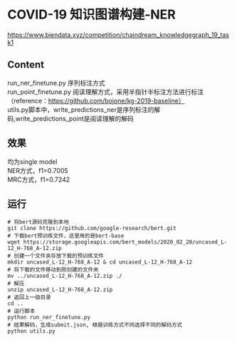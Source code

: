 # COVID-19 知识图谱构建-NER
https://www.biendata.xyz/competition/chaindream_knowledgegraph_19_task1

## Content
run_ner_finetune.py 序列标注方式  
run_point_finetune.py 阅读理解方式，采用半指针半标注方法进行标注（reference：https://github.com/bojone/kg-2019-baseline）  
utils.py脚本中，write_predictions_ner是序列标注的解码,write_predictions_point是阅读理解的解码

## 效果
均为single model  
NER方式，f1=0.7005  
MRC方式，f1=0.7242


## 运行
```buildoutcfg
# 将bert源码克隆到本地
git clone https://github.com/google-research/bert.git
# 下载bert预训练文件，这里用的是bert-base
wget https://storage.googleapis.com/bert_models/2020_02_20/uncased_L-12_H-768_A-12.zip
# 创建一个文件夹存放下载的预训练文件
mkdir uncased_L-12_H-768_A-12 & cd uncased_L-12_H-768_A-12
# 将下载的文件移动到刚创建的文件夹
mv ../uncased_L-12_H-768_A-12.zip ./
# 解压
unzip uncased_L-12_H-768_A-12.zip
# 返回上一级目录
cd ..
# 运行脚本
python run_ner_finetune.py
# 结果解码，生成submit.json, 根据训练方式不同选择不同的解码方式
python utils.py
```

